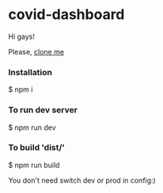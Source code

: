 # covid-dashboard

Hi gays!

Please, [clone me](https://github.com/OlegMikhailov23/covid-dashboard)


### Installation
$ npm i

### To run dev server
$ npm run dev

### To build 'dist/'
$ npm run build

You don't need switch dev or prod in config:)
